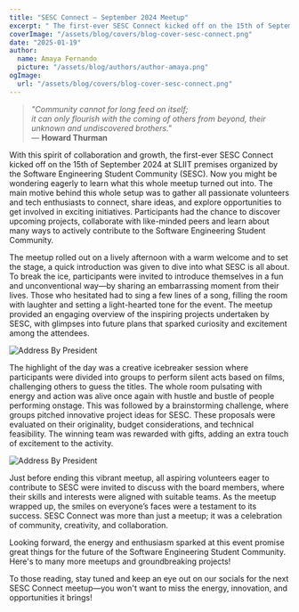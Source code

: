 ```yaml
---
title: "SESC Connect – September 2024 Meetup"
excerpt: " The first-ever SESC Connect kicked off on the 15th of September 2024 at SLIIT premises organized by the Software Engineering Student Community (SESC)."
coverImage: "/assets/blog/covers/blog-cover-sesc-connect.png"
date: "2025-01-19"
author:
  name: Amaya Fernando
  picture: "/assets/blog/authors/author-amaya.png"
ogImage:
  url: "/assets/blog/covers/blog-cover-sesc-connect.png"
---
```


> _"Community cannot for long feed on itself;  
> it can only flourish with the coming of others from beyond, their unknown and undiscovered brothers."_  
> — **Howard Thurman**

With this spirit of collaboration and growth, the first-ever SESC Connect kicked off on the 15th of September 2024 at SLIIT premises organized by the Software Engineering Student Community (SESC). Now you might be wondering eagerly to learn what this whole meetup turned out into. The main motive behind this whole setup was to gather all passionate volunteers and tech enthusiasts to connect, share ideas, and explore opportunities to get involved in exciting initiatives. Participants had the chance to discover upcoming projects, collaborate with like-minded peers and learn about many ways to actively contribute to the Software Engineering Student Community.

The meetup rolled out on a lively afternoon with a warm welcome and to set the stage, a quick introduction was given to dive into what SESC is all about. To break the ice, participants were invited to introduce themselves in a fun and unconventional way—by sharing an embarrassing moment from their lives. Those who hesitated had to sing a few lines of a song, filling the room with laughter and setting a light-hearted tone for the event. The meetup provided an engaging overview of the inspiring projects undertaken by SESC, with glimpses into future plans that sparked curiosity and excitement among the attendees.

![Address By President](/assets/Sesc-connect/AddByPre.jpg)

The highlight of the day was a creative icebreaker session where participants were divided into groups to perform silent acts based on films, challenging others to guess the titles. The whole room pulsating with energy and action was alive once again with hustle and bustle of people performing onstage. This was followed by a brainstorming challenge, where groups pitched innovative project ideas for SESC. These proposals were evaluated on their originality, budget considerations, and technical feasibility. The winning team was rewarded with gifts, adding an extra touch of excitement to the activity.

![Address By President](/assets/Sesc-connect/Game-Time.jpg)

Just before ending this vibrant meetup, all aspiring volunteers eager to contribute to SESC were invited to discuss with the board members, where their skills and interests were aligned with suitable teams. As the meetup wrapped up, the smiles on everyone’s faces were a testament to its success. SESC Connect was more than just a meetup; it was a celebration of community, creativity, and collaboration.

Looking forward, the energy and enthusiasm sparked at this event promise great things for the future of the Software Engineering Student Community. Here's to many more meetups and groundbreaking projects!

To those reading, stay tuned and keep an eye out on our socials for the next SESC Connect meetup—you won't want to miss the energy, innovation, and opportunities it brings!
